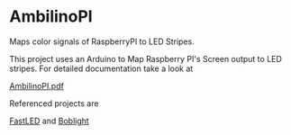 AmbilinoPI
==========

Maps color signals of RaspberryPI to LED Stripes.

This project uses an Arduino to Map Raspberry PI's Screen output to LED stripes. For detailed documentation take a look at 

[AmbilinoPI.pdf](AmbilinoPI/Documents/AmbilinoPI.pdf)

Referenced projects are

[FastLED](http://github.com/FastLED/FastLED) and
[Boblight](http://code.google.com/p/boblight/)
